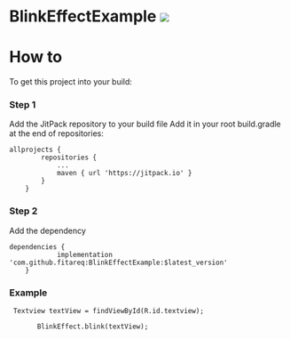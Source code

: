 # BlinkEffectExample [![](https://jitpack.io/v/fitareq/BlinkEffectExample.svg)](https://jitpack.io/#fitareq/BlinkEffectExample)
# How to 
To get this project into your build:
### Step 1 
Add the JitPack repository to your build file
Add it in your root build.gradle at the end of repositories:

```
allprojects {
		repositories {
			...
			maven { url 'https://jitpack.io' }
		}
	}
  ```
### Step 2
Add the dependency

```
dependencies {
	        implementation 'com.github.fitareq:BlinkEffectExample:$latest_version'
	}
 ```
  
  ### Example
  
 ```
  Textview textView = findViewById(R.id.textview);

        BlinkEffect.blink(textView);
 ```
